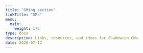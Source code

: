 ```yaml
---
title: "GMing section"
linkTitle: "GMs"
menu:
  main:
    weight: 175
type: docs
description: Links, resources, and ideas for Shadowrun GMs
date: 2020-07-12
---
```

